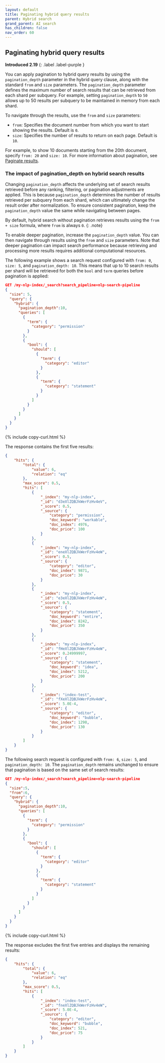 ```yaml
---
layout: default
title: Paginating hybrid query results
parent: Hybrid search
grand_parent: AI search
has_children: false
nav_order: 60
---
```


## Paginating hybrid query results
**Introduced 2.19**
{: .label .label-purple }

You can apply pagination to hybrid query results by using the `pagination_depth` parameter in the hybrid query clause, along with the standard `from` and `size` parameters. The `pagination_depth` parameter defines the maximum number of search results that can be retrieved from each shard per subquery. For example, setting `pagination_depth` to `50` allows up to 50 results per subquery to be maintained in memory from each shard.

To navigate through the results, use the `from` and `size` parameters:

- `from`: Specifies the document number from which you want to start showing the results. Default is `0`.
- `size`: Specifies the number of results to return on each page. Default is `10`.

For example, to show 10 documents starting from the 20th document, specify `from: 20` and `size: 10`. For more information about pagination, see [Paginate results]({{site.url}}{{site.baseurl}}/search-plugins/searching-data/paginate/#the-from-and-size-parameters).

### The impact of pagination_depth on hybrid search results

Changing `pagination_depth` affects the underlying set of search results retrieved before any ranking, filtering, or pagination adjustments are applied. This is because `pagination_depth` determines the number of results retrieved per subquery from each shard, which can ultimately change the result order after normalization. To ensure consistent pagination, keep the `pagination_depth` value the same while navigating between pages.  

By default, hybrid search without pagination retrieves results using the `from + size` formula, where `from` is always `0`.
{: .note}  

To enable deeper pagination, increase the `pagination_depth` value. You can then navigate through results using the `from` and `size` parameters. Note that deeper pagination can impact search performance because retrieving and processing more results requires additional computational resources.

The following example shows a search request configured with `from: 0`, `size: 5`, and `pagination_depth: 10`. This means that up to 10 search results per shard will be retrieved for both the `bool` and `term` queries before pagination is applied:

```json
GET /my-nlp-index/_search?search_pipeline=nlp-search-pipeline
{
  "size": 5,      
  "query": {
    "hybrid": {
      "pagination_depth":10,  
      "queries": [
        {
          "term": {
            "category": "permission"
          }
        },
        {
          "bool": {
            "should": [
              {
                "term": {
                  "category": "editor"
                }
              },
              {
                "term": {
                  "category": "statement"
                }
              }
            ]
          }
        }
      ]
    }
  }
}
```
{% include copy-curl.html %}

The response contains the first five results:

```json
{
    "hits": {
        "total": {
            "value": 6,
            "relation": "eq"
        },
        "max_score": 0.5,
        "hits": [
            {
                "_index": "my-nlp-index",
                "_id": "d3eXlZQBJkWerFzHv4eV",
                "_score": 0.5,
                "_source": {
                    "category": "permission",
                    "doc_keyword": "workable",
                    "doc_index": 4976,
                    "doc_price": 100
                }
            },
            {
                "_index": "my-nlp-index",
                "_id": "eneXlZQBJkWerFzHv4eW",
                "_score": 0.5,
                "_source": {
                    "category": "editor",
                    "doc_index": 9871,
                    "doc_price": 30
                }
            },
            {
                "_index": "my-nlp-index",
                "_id": "e3eXlZQBJkWerFzHv4eW",
                "_score": 0.5,
                "_source": {
                    "category": "statement",
                    "doc_keyword": "entire",
                    "doc_index": 8242,
                    "doc_price": 350
                }
            },
            {
                "_index": "my-nlp-index",
                "_id": "fHeXlZQBJkWerFzHv4eW",
                "_score": 0.24999997,
                "_source": {
                    "category": "statement",
                    "doc_keyword": "idea",
                    "doc_index": 5212,
                    "doc_price": 200
                }
            },
            {
                "_index": "index-test",
                "_id": "fXeXlZQBJkWerFzHv4eW",
                "_score": 5.0E-4,
                "_source": {
                    "category": "editor",
                    "doc_keyword": "bubble",
                    "doc_index": 1298,
                    "doc_price": 130
                }
            }
        ]
    }
}
```

The following search request is configured with `from: 6`, `size: 5`, and `pagination_depth: 10`. The `pagination_depth` remains unchanged to ensure that pagination is based on the same set of search results:

```json
GET /my-nlp-index/_search?search_pipeline=nlp-search-pipeline
{
  "size":5,      
  "from":6,      
  "query": {
    "hybrid": {
      "pagination_depth":10,  
      "queries": [
        {
          "term": {
            "category": "permission"
          }
        },
        {
          "bool": {
            "should": [
              {
                "term": {
                  "category": "editor"
                }
              },
              {
                "term": {
                  "category": "statement"
                }
              }
            ]
          }
        }
      ]
    }
  }
}
```
{% include copy-curl.html %}

The response excludes the first five entries and displays the remaining results:

```json
{
    "hits": {
        "total": {
            "value": 6,
            "relation": "eq"
        },
        "max_score": 0.5,
        "hits": [
            {
                "_index": "index-test",
                "_id": "fneXlZQBJkWerFzHv4eW",
                "_score": 5.0E-4,
                "_source": {
                    "category": "editor",
                    "doc_keyword": "bubble",
                    "doc_index": 521,
                    "doc_price": 75
                }
            }
        ]
    }
}
```

